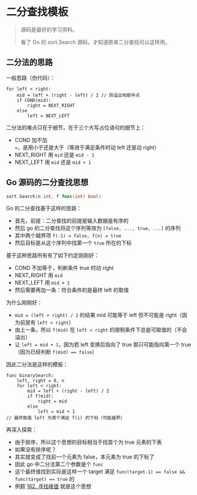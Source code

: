 # 二分查找模板

> 源码是最好的学习资料。
>
> 看了 Go 的 sort.Search 源码，才知道原来二分查找可以这样用。

## 二分法的思路

一般思路（伪代码）：

```
for left < right:
    mid = left + (right - left) / 2 // 防溢出地取中点
    if COND(mid):
        right = NEXT_RIGHT
    else
        left = NEXT_LEFT
```

二分法的难点只在于细节，在于三个大写占位语句的细节上：

- COND 加不加 `=`，是用小于还是大于（等效于满足条件时动 left 还是动 right）
- NEXT_RIGHT 用 `mid` 还是 `mid - 1`
- NEXT_LEFT 用 `mid` 还是 `mid + 1`

## Go 源码的二分查找思想

```go
sort.Search(n int, f func(int) bool)
```

Go 的二分查找基于这样的思路：

- 首先，前提：二分查找的前提是输入数据是有序的
- 然后 go 的二分查找将这个序列等效为 `[false, ..., true, ...]` 的序列
- 其中两个越界项 `f(-1) = false, f(n) = true`
- 然后目标是从这个序列中找第一个 `true` 所在的下标

基于这种思路所有有了如下约定刚刚好：

- COND 不加等于，判断条件 true 时动 right
- NEXT_RIGHT 用 `mid`
- NEXT_LEFT 用 `mid + 1`
- 然后需要再加一条：符合条件的是最终 left 的取值

为什么刚刚好：

- `mid = (left + right) / 2` 的结果 mid 可能等于 left 但不可能是 right（因为前提有 `left < right`）
- 由上一条，所以 `f(mid)` 在 `left < right` 的限制条件下总是可取值的（不会溢出）
- 让 `left = mid + 1`，因为若 left 变换后指向了 true 那只可能指向第一个 true（因为已经判断 `f(mid) == false`）

因此二分法是这样的模板：

```
func binarySearch:
    left, right = 0, n
    for left < right:
        mid = left + (right - left) / 2
        if f(mid):
            right = mid
        else
            left = mid + 1
// 最终取值 left 为首个满足 f(i) 的下标（可能越界）
```

再深入探索：

- 由于排序，所以这个思想的目标相当于找首个为 true 元素的下表
- 如果没有排序呢？
- 其实就变成了找前一个元素为 false，本元素为 true 的下标了
- 因此 go 中二分法第二个参数是个 `func`
- 这个最终值找到实际是这样一个 target 满足 `func(target-1) == false && func(target) == true` 的
- 例题 [162. 寻找峰值](https://leetcode.cn/problems/find-peak-element/description/) 就是这个思想
